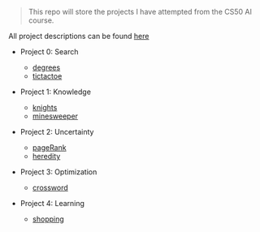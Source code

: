 >This repo will store the projects I have attempted from the CS50 AI course.

All project descriptions can be found [here](https://cs50.harvard.edu/ai/2024/projects/)

- Project 0: Search
  - [degrees](degrees/degrees/degrees.py)
  - [tictactoe](tictactoe/tictactoe.py)

- Project 1: Knowledge
  - [knights](knights/puzzle.py)
  - [minesweeper](minesweeper/minesweeper.py)

- Project 2: Uncertainty
  - [pageRank](pagerank/pagerank.py)
  - [heredity](heredity/heredity.py)

- Project 3: Optimization
  - [crossword](crossword/generate.py)

- Project 4: Learning
  - [shopping](shopping/shopping.py)